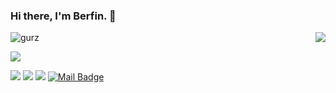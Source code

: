 ### Hi there, I'm Berfin. 👋

<!--
**berfingrz/berfingrz** is a ✨ _special_ ✨ repository because its `README.md` (this file) appears on your GitHub profile.

Here are some ideas to get you started:

- 🔭 I’m currently working on ...
- 🌱 I’m currently learning ...
- 👯 I’m looking to collaborate on ...
- 🤔 I’m looking for help with ...
- 💬 Ask me about ...
- 📫 How to reach me: ...
- 😄 Pronouns: ...
- ⚡ Fun fact: ...
-->

<img align='right' src="https://github-readme-stats.vercel.app/api?username=berfingrz&show_icons=true">

<p align="left"> <img src="https://komarev.com/ghpvc/?username=berfingrz" alt="gurz" /> </p>

[![](https://img.shields.io/github/followers/berfingrz?style=social)](https://www.github.com/berfingrz)


[![](https://img.shields.io/badge/twitter-%231DA1F2.svg?&style=for-the-badge&logo=twitter&logoColor=white)](https://www.twitter.com/berfingrz)
[![](https://img.shields.io/badge/linkedin-%230077B5.svg?&style=for-the-badge&logo=linkedin&logoColor=white)](https://www.linkedin.com/in/berfin-gürz/)
[![](https://img.shields.io/badge/instagram-%23E4405F.svg?&style=for-the-badge&logo=instagram&logoColor=white)](https://instagram.com/berfingrz)
[![Mail Badge](https://img.shields.io/badge/gurzberfin@gmail.com-c14438?style=for-the-badge&logo=Gmail&logoColor=white&link=mailto:gurzberfin@gmail.com)](mailto:gurzberfin@gmail.com)
